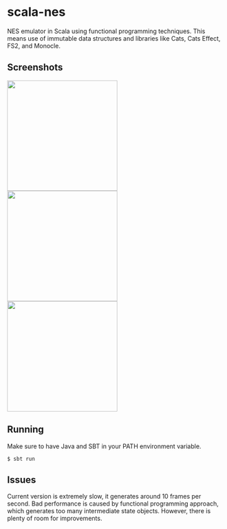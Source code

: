 # scala-nes
NES emulator in Scala using functional programming techniques. This means use of immutable data structures and 
libraries like Cats, Cats Effect, FS2, and Monocle. 

## Screenshots

<p float="left">
<kbd><img src="https://raw.github.com/mpod/scala-nes/master/docs/nestest.png" width="256"/></kbd>
<kbd><img src="https://raw.github.com/mpod/scala-nes/master/docs/donkey_kong.png" width="256"/></kbd>
<kbd><img src="https://raw.github.com/mpod/scala-nes/master/docs/smb.png" width="256"/></kbd>
</p>

## Running
Make sure to have Java and SBT in your PATH environment variable.

    $ sbt run
    
## Issues
Current version is extremely slow, it generates around 10 frames per second. Bad performance is caused by functional 
programming approach, which generates too many intermediate state objects. However, there is plenty of room for 
improvements.
